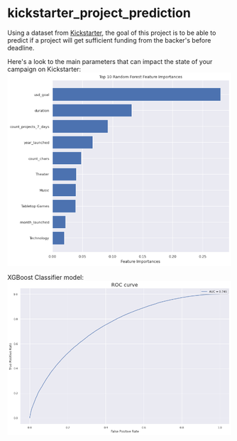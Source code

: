 # kickstarter_project_prediction
Using a dataset from <a href="https://www.kaggle.com/datasets/kemical/kickstarter-projects" target="_blank">Kickstarter</a>, the goal of this project is to be able to predict if a project will get sufficient funding from the backer's before deadline.

Here's a look to the main parameters that can impact the state of your campaign on Kickstarter:
![Feature Importances](assets/feature_importances.png)


XGBoost Classifier model:
![ROC Curve](assets/roc_curve_xgbc.png)
